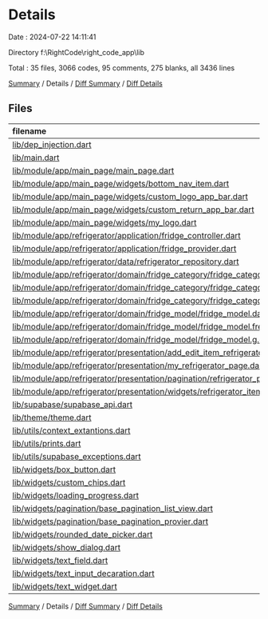 # Details

Date : 2024-07-22 14:11:41

Directory f:\\RightCode\\right_code_app\\lib

Total : 35 files,  3066 codes, 95 comments, 275 blanks, all 3436 lines

[Summary](results.md) / Details / [Diff Summary](diff.md) / [Diff Details](diff-details.md)

## Files
| filename | language | code | comment | blank | total |
| :--- | :--- | ---: | ---: | ---: | ---: |
| [lib/dep_injection.dart](/lib/dep_injection.dart) | Dart | 13 | 6 | 8 | 27 |
| [lib/main.dart](/lib/main.dart) | Dart | 28 | 0 | 6 | 34 |
| [lib/module/app/main_page/main_page.dart](/lib/module/app/main_page/main_page.dart) | Dart | 103 | 1 | 6 | 110 |
| [lib/module/app/main_page/widgets/bottom_nav_item.dart](/lib/module/app/main_page/widgets/bottom_nav_item.dart) | Dart | 48 | 2 | 6 | 56 |
| [lib/module/app/main_page/widgets/custom_logo_app_bar.dart](/lib/module/app/main_page/widgets/custom_logo_app_bar.dart) | Dart | 20 | 0 | 3 | 23 |
| [lib/module/app/main_page/widgets/custom_return_app_bar.dart](/lib/module/app/main_page/widgets/custom_return_app_bar.dart) | Dart | 35 | 0 | 3 | 38 |
| [lib/module/app/main_page/widgets/my_logo.dart](/lib/module/app/main_page/widgets/my_logo.dart) | Dart | 6 | 0 | 2 | 8 |
| [lib/module/app/refrigerator/application/fridge_controller.dart](/lib/module/app/refrigerator/application/fridge_controller.dart) | Dart | 92 | 2 | 10 | 104 |
| [lib/module/app/refrigerator/application/fridge_provider.dart](/lib/module/app/refrigerator/application/fridge_provider.dart) | Dart | 20 | 1 | 4 | 25 |
| [lib/module/app/refrigerator/data/refrigerator_repository.dart](/lib/module/app/refrigerator/data/refrigerator_repository.dart) | Dart | 120 | 1 | 17 | 138 |
| [lib/module/app/refrigerator/domain/fridge_category/fridge_category_model.dart](/lib/module/app/refrigerator/domain/fridge_category/fridge_category_model.dart) | Dart | 12 | 0 | 4 | 16 |
| [lib/module/app/refrigerator/domain/fridge_category/fridge_category_model.freezed.dart](/lib/module/app/refrigerator/domain/fridge_category/fridge_category_model.freezed.dart) | Dart | 130 | 15 | 26 | 171 |
| [lib/module/app/refrigerator/domain/fridge_category/fridge_category_model.g.dart](/lib/module/app/refrigerator/domain/fridge_category/fridge_category_model.g.dart) | Dart | 13 | 4 | 5 | 22 |
| [lib/module/app/refrigerator/domain/fridge_model/fridge_model.dart](/lib/module/app/refrigerator/domain/fridge_model/fridge_model.dart) | Dart | 21 | 0 | 4 | 25 |
| [lib/module/app/refrigerator/domain/fridge_model/fridge_model.freezed.dart](/lib/module/app/refrigerator/domain/fridge_model/fridge_model.freezed.dart) | Dart | 322 | 15 | 26 | 363 |
| [lib/module/app/refrigerator/domain/fridge_model/fridge_model.g.dart](/lib/module/app/refrigerator/domain/fridge_model/fridge_model.g.dart) | Dart | 27 | 4 | 5 | 36 |
| [lib/module/app/refrigerator/presentation/add_edit_item_refrigerator_page.dart](/lib/module/app/refrigerator/presentation/add_edit_item_refrigerator_page.dart) | Dart | 343 | 3 | 9 | 355 |
| [lib/module/app/refrigerator/presentation/my_refrigerator_page.dart](/lib/module/app/refrigerator/presentation/my_refrigerator_page.dart) | Dart | 147 | 0 | 6 | 153 |
| [lib/module/app/refrigerator/presentation/pagination/refrigerator_pagination_provider.dart](/lib/module/app/refrigerator/presentation/pagination/refrigerator_pagination_provider.dart) | Dart | 124 | 13 | 21 | 158 |
| [lib/module/app/refrigerator/presentation/widgets/refrigerator_item_widget.dart](/lib/module/app/refrigerator/presentation/widgets/refrigerator_item_widget.dart) | Dart | 130 | 0 | 3 | 133 |
| [lib/supabase/supabase_api.dart](/lib/supabase/supabase_api.dart) | Dart | 5 | 0 | 1 | 6 |
| [lib/theme/theme.dart](/lib/theme/theme.dart) | Dart | 305 | 6 | 17 | 328 |
| [lib/utils/context_extantions.dart](/lib/utils/context_extantions.dart) | Dart | 5 | 0 | 2 | 7 |
| [lib/utils/prints.dart](/lib/utils/prints.dart) | Dart | 31 | 0 | 7 | 38 |
| [lib/utils/supabase_exceptions.dart](/lib/utils/supabase_exceptions.dart) | Dart | 76 | 1 | 5 | 82 |
| [lib/widgets/box_button.dart](/lib/widgets/box_button.dart) | Dart | 163 | 7 | 13 | 183 |
| [lib/widgets/custom_chips.dart](/lib/widgets/custom_chips.dart) | Dart | 37 | 0 | 3 | 40 |
| [lib/widgets/loading_progress.dart](/lib/widgets/loading_progress.dart) | Dart | 22 | 0 | 3 | 25 |
| [lib/widgets/pagination/base_pagination_list_view.dart](/lib/widgets/pagination/base_pagination_list_view.dart) | Dart | 66 | 0 | 5 | 71 |
| [lib/widgets/pagination/base_pagination_provier.dart](/lib/widgets/pagination/base_pagination_provier.dart) | Dart | 120 | 1 | 19 | 140 |
| [lib/widgets/rounded_date_picker.dart](/lib/widgets/rounded_date_picker.dart) | Dart | 25 | 0 | 2 | 27 |
| [lib/widgets/show_dialog.dart](/lib/widgets/show_dialog.dart) | Dart | 192 | 10 | 8 | 210 |
| [lib/widgets/text_field.dart](/lib/widgets/text_field.dart) | Dart | 168 | 3 | 7 | 178 |
| [lib/widgets/text_input_decaration.dart](/lib/widgets/text_input_decaration.dart) | Dart | 39 | 0 | 2 | 41 |
| [lib/widgets/text_widget.dart](/lib/widgets/text_widget.dart) | Dart | 58 | 0 | 7 | 65 |

[Summary](results.md) / Details / [Diff Summary](diff.md) / [Diff Details](diff-details.md)
